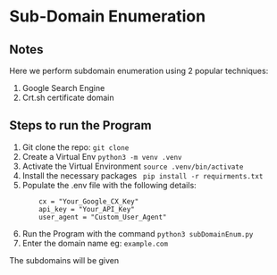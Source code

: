 # Sub-Domain Enumeration

## Notes
 Here we perform subdomain enumeration using 2 popular techniques:
 1. Google Search Engine
 2. Crt.sh certificate domain

## Steps to run the Program
1. Git clone the repo: `` git clone ``
2. Create a Virtual Env `` python3 -m venv .venv ``
3. Activate the Virtual Environment `` source .venv/bin/activate ``
4. Install the necessary packages `` pip install -r requirments.txt``
5. Populate the .env file with the following details:
    ```  
        cx = "Your_Google_CX_Key"
        api_key = "Your_API_Key"
        user_agent = "Custom_User_Agent"
    ```
6. Run the Program with the command `` python3 subDomainEnum.py ``
7. Enter the domain name eg: ``example.com``

The subdomains will be given